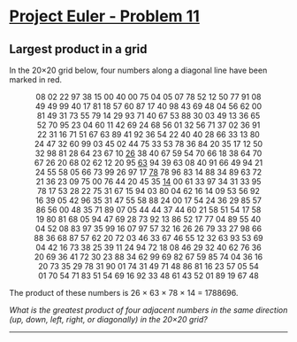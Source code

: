 [Project Euler - Problem 11](https://projecteuler.net/problem=11)
======

Largest product in a grid
------

In the 20×20 grid below, four numbers along a diagonal line have been marked in
red.

<p align="center">
08 02 22 97 38 15 00 40    00     75     04     05     07 78 52 12 50 77 91 08 <br>
49 49 99 40 17 81 18 57    60     87     17     40     98 43 69 48 04 56 62 00 <br>
81 49 31 73 55 79 14 29    93     71     40     67     53 88 30 03 49 13 36 65 <br>
52 70 95 23 04 60 11 42    69     24     68     56     01 32 56 71 37 02 36 91 <br>
22 31 16 71 51 67 63 89    41     92     36     54     22 40 40 28 66 33 13 80 <br>
24 47 32 60 99 03 45 02    44     75     33     53     78 36 84 20 35 17 12 50 <br>
32 98 81 28 64 23 67 10 <a href="https://projecteuler.net/problem=11">26</a> 38 40 67 59 54 70 66 18 38 64 70 <br>
67 26 20 68 02 62 12 20 95 <a href="https://projecteuler.net/problem=11">63</a> 94 39 63 08 40 91 66 49 94 21 <br>
24 55 58 05 66 73 99 26 97 17 <a href="https://projecteuler.net/problem=11">78</a> 78 96 83 14 88 34 89 63 72 <br>
21 36 23 09 75 00 76 44 20 45 35 <a href="https://projecteuler.net/problem=11">14</a> 00 61 33 97 34 31 33 95 <br>
78 17 53 28 22 75 31 67    15     94     03     80     04 62 16 14 09 53 56 92 <br>
16 39 05 42 96 35 31 47    55     58     88     24     00 17 54 24 36 29 85 57 <br>
86 56 00 48 35 71 89 07    05     44     44     37     44 60 21 58 51 54 17 58 <br>
19 80 81 68 05 94 47 69    28     73     92     13     86 52 17 77 04 89 55 40 <br>
04 52 08 83 97 35 99 16    07     97     57     32     16 26 26 79 33 27 98 66 <br>
88 36 68 87 57 62 20 72    03     46     33     67     46 55 12 32 63 93 53 69 <br>
04 42 16 73 38 25 39 11    24     94     72     18     08 46 29 32 40 62 76 36 <br>
20 69 36 41 72 30 23 88    34     62     99     69     82 67 59 85 74 04 36 16 <br>
20 73 35 29 78 31 90 01    74     31     49     71     48 86 81 16 23 57 05 54 <br>
01 70 54 71 83 51 54 69    16     92     33     48     61 43 52 01 89 19 67 48 <br>
</p>

The product of these numbers is 26 × 63 × 78 × 14 = 1788696.

*What is the greatest product of four adjacent numbers in the same direction
(up, down, left, right, or diagonally) in the 20×20 grid?*

-----
